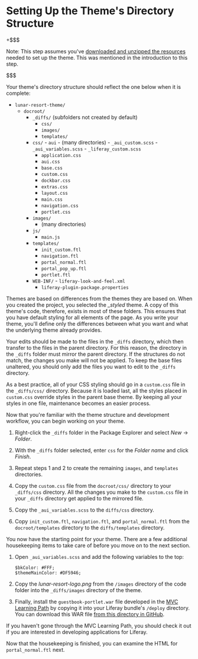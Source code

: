 # Setting Up the Theme's Directory Structure [](id=setting-up-the-themes-directory-structure)

+$$$

Note: This step assumes you've [downloaded and unzipped the resources](/documents/10184/581742/themes-learning-path-6.2.zip)
needed to set up the theme. This was mentioned in the introduction to this step.

$$$

Your theme's directory structure should reflect the one below when it is 
complete:

- `lunar-resort-theme/`
    - `docroot/`
        - `_diffs/` (subfolders not created by default)
            - `css/`
            - `images/`
            - `templates/`
        - `css/`
                - `aui`
                        - (many directories)
                - `_aui_custom.scss`
                - `_aui_variables.scss`
                - `_liferay_custom.scss`
            - `application.css`
            - `aui.css`
            - `base.css`
            - `custom.css`
            - `dockbar.css`
            - `extras.css`
            - `layout.css`
            - `main.css`
            - `navigation.css`
            - `portlet.css`
        - `images/`
            -   (many directories)
        - `js/`
            - `main.js`
        - `templates/`
            - `init_custom.ftl`
            - `navigation.ftl`
            - `portal_normal.ftl`
            - `portal_pop_up.ftl`
            - `portlet.ftl`
        - `WEB-INF/`
                - `liferay-look-and-feel.xml`
            - `liferay-plugin-package.properties`

Themes are based on differences from the themes they are based on. When you
created the project, you selected the *_styled* theme. A copy of this theme's
code, therefore, exists in most of these folders. This ensures that you have
default styling for all elements of the page. As you write your theme, you'll
define only the differences between what you want and what the underlying theme
already provides. 

Your edits should be made to the files in the `_diffs` directory, which then 
transfer to the files in the parent directory. For this reason, the directory in 
the `_diffs` folder must mirror the parent directory. If the structures do not 
match, the changes you make will not be applied. To keep the base files
unaltered, you should only add the files you want to edit to the `_diffs`
directory.

As a best practice, all of your CSS styling should go in a `custom.css` file 
in the `_diffs/css/` directory. Because it is loaded last, all the styles placed 
in `custom.css` override styles in the parent base theme. By keeping all your 
styles in one file, maintenance becomes an easier process.

Now that you're familiar with the theme structure and development workflow, you 
can begin working on your theme.

1.  Right-click the `_diffs` folder in the Package Explorer and select
    *New* &rarr; *Folder*.

2.  With the `_diffs` folder selected, enter `css` for the *Folder name* and
    click *Finish*.

3.  Repeat steps 1 and 2 to create the remaining `images`, and `templates` 
    directories.

4.  Copy the `custom.css` file from the `docroot/css/` directory to your 
    `_diffs/css` directory. All the changes you make to the `custom.css` file in
    your `_diffs` directory get applied to the mirrored file.

5.  Copy the `_aui_variables.scss` to the `diffs/css` 
    directory. 

6.  Copy `init_custom.ftl`, `navigation.ftl`, and `portal_normal.ftl` from the
    `docroot/templates` directory to the `diffs/templates` directory.

You now have the starting point for your theme. There are a few additional
housekeeping items to take care of before you move on to the next section.

1.  Open `_aui_variables.scss` and add the following variables to the top:

        $bkColor: #FFF;
        $themeMainColor: #DF5946;

2.  Copy the *lunar-resort-logo.png* from the `/images` directory of the code
    folder into the `_diffs/images` directory of the theme.
 
3.  Finally, install the `guestbook-portlet.war` file developed in the
    [MVC Learning Path](/develop/tutorials/-/knowledge_base/6-2/writing-a-liferay-mvc-application) 
    by copying it into your Liferay bundle's `/deploy` directory. You can 
    download this WAR file 
    [from this directory in GitHub](https://github.com/liferay/liferay-docs/tree/6.2.x/develop/tutorials/code/04-mobile). 

If you haven't gone through the MVC Learning Path, you should check it out if
you are interested in developing applications for Liferay.

Now that the housekeeping is finished, you can examine the HTML for
`portal_normal.ftl` next.
